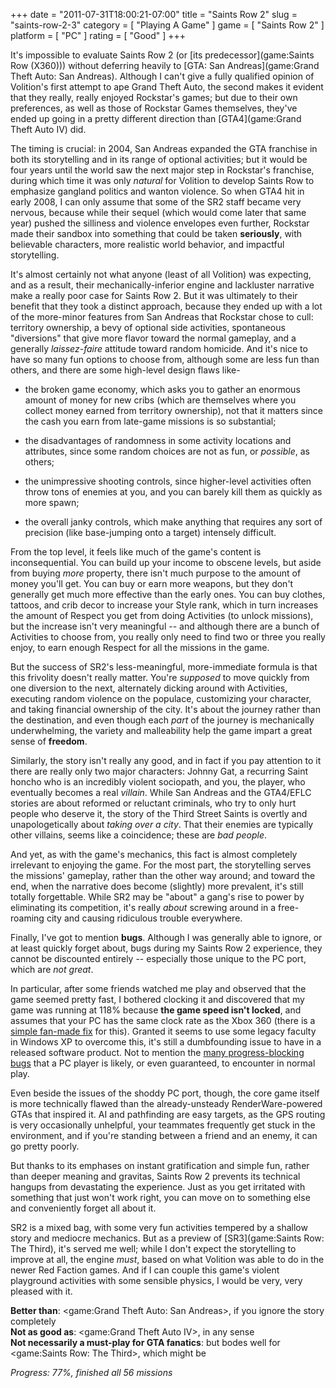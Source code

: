 +++
date = "2011-07-31T18:00:21-07:00"
title = "Saints Row 2"
slug = "saints-row-2-3"
category = [ "Playing A Game" ]
game = [ "Saints Row 2" ]
platform = [ "PC" ]
rating = [ "Good" ]
+++

It's impossible to evaluate Saints Row 2 (or [its predecessor](game:Saints Row (X360))) without deferring heavily to [GTA: San Andreas](game:Grand Theft Auto: San Andreas).  Although I can't give a fully qualified opinion of Volition's first attempt to ape Grand Theft Auto, the second makes it evident that they really, really enjoyed Rockstar's games; but due to their own preferences, as well as those of Rockstar Games themselves, they've ended up going in a pretty different direction than [GTA4](game:Grand Theft Auto IV) did.

The timing is crucial: in 2004, San Andreas expanded the GTA franchise in both its storytelling and in its range of optional activities; but it would be four years until the world saw the next major step in Rockstar's franchise, during which time it was only <i>natural</i> for Volition to develop Saints Row to emphasize gangland politics and wanton violence.  So when GTA4 hit in early 2008, I can only assume that some of the SR2 staff became very nervous, because while their sequel (which would come later that same year) pushed the silliness and violence envelopes even further, Rockstar made their sandbox into something that could be taken <b>seriously</b>, with believable characters, more realistic world behavior, and impactful storytelling.

It's almost certainly not what anyone (least of all Volition) was expecting, and as a result, their mechanically-inferior engine and lackluster narrative make a really poor case for Saints Row 2.  But it was ultimately to their benefit that they took a distinct approach, because they ended up with a lot of the more-minor features from San Andreas that Rockstar chose to cull: territory ownership, a bevy of optional side activities, spontaneous "diversions" that give more flavor toward the normal gameplay, and a generally <i>laissez-faire</i> attitude toward random homicide.  And it's nice to have so many fun options to choose from, although some are less fun than others, and there are some high-level design flaws like-

- the broken game economy, which asks you to gather an enormous amount of money for new cribs (which are themselves where you collect money earned from territory ownership), not that it matters since the cash you earn from late-game missions is so substantial;

- the disadvantages of randomness in some activity locations and attributes, since some random choices are not as fun, or <i>possible</i>, as others;

- the unimpressive shooting controls, since higher-level activities often throw tons of enemies at you, and you can barely kill them as quickly as more spawn;

- the overall janky controls, which make anything that requires any sort of precision (like base-jumping onto a target) intensely difficult.

From the top level, it feels like much of the game's content is inconsequential.  You can build up your income to obscene levels, but aside from buying <i>more</i> property, there isn't much purpose to the amount of money you'll get.  You can buy or earn more weapons, but they don't generally get much more effective than the early ones.  You can buy clothes, tattoos, and crib decor to increase your Style rank, which in turn increases the amount of Respect you get from doing Activities (to unlock missions), but the increase isn't very meaningful -- and although there are a bunch of Activities to choose from, you really only need to find two or three you really enjoy, to earn enough Respect for all the missions in the game.

But the success of SR2's less-meaningful, more-immediate formula is that this frivolity doesn't really matter.  You're <i>supposed</i> to move quickly from one diversion to the next, alternately dicking around with Activities, executing random violence on the populace, customizing your character, and taking financial ownership of the city.  It's about the journey rather than the destination, and even though each <i>part</i> of the journey is mechanically underwhelming, the variety and malleability help the game impart a great sense of <b>freedom</b>.

Similarly, the story isn't really any good, and in fact if you pay attention to it there are really only two major characters: Johnny Gat, a recurring Saint honcho who is an incredibly violent sociopath, and you, the player, who eventually becomes a real <i>villain</i>.  While San Andreas and the GTA4/EFLC stories are about reformed or reluctant criminals, who try to only hurt people who deserve it, the story of the Third Street Saints is overtly and unapologetically about <i>taking over a city</i>.  That their enemies are typically other villains, seems like a coincidence; these are <i>bad people</i>.

And yet, as with the game's mechanics, this fact is almost completely irrelevant to enjoying the game.  For the most part, the storytelling serves the missions' gameplay, rather than the other way around; and toward the end, when the narrative does become (slightly) more prevalent, it's still totally forgettable.  While SR2 may be "about" a gang's rise to power by eliminating its competition, it's really <i>about</i> screwing around in a free-roaming city and causing ridiculous trouble everywhere.

Finally, I've got to mention <b>bugs</b>.  Although I was generally able to ignore, or at least quickly forget about, bugs during my Saints Row 2 experience, they cannot be discounted entirely -- especially those unique to the PC port, which are <i>not great</i>.

In particular, after some friends watched me play and observed that the game seemed pretty fast, I bothered clocking it and discovered that my game was running at 118% because <b>the game speed isn't locked</b>, and assumes that your PC has the same clock rate as the Xbox 360 (there is a <a href="http://saintsrowpowertools.com/">simple fan-made fix</a> for this).  Granted it seems to use some legacy faculty in Windows XP to overcome this, it's still a dumbfounding issue to have in a released software product.  Not to mention the <a href="http://forums.steampowered.com/forums/showthread.php?t=1715922">many progress-blocking bugs</a> that a PC player is likely, or even guaranteed, to encounter in normal play.

Even beside the issues of the shoddy PC port, though, the core game itself is more technically flawed than the already-unsteady RenderWare-powered GTAs that inspired it.  AI and pathfinding are easy targets, as the GPS routing is very occasionally unhelpful, your teammates frequently get stuck in the environment, and if you're standing between a friend and an enemy, it can go pretty poorly.

But thanks to its emphases on instant gratification and simple fun, rather than deeper meaning and gravitas, Saints Row 2 prevents its technical hangups from devastating the experience.  Just as you get irritated with something that just won't work right, you can move on to something else and conveniently forget all about it.

SR2 is a mixed bag, with some very fun activities tempered by a shallow story and mediocre mechanics.  But as a preview of [SR3](game:Saints Row: The Third), it's served me well; while I don't expect the storytelling to improve at all, the engine <i>must</i>, based on what Volition was able to do in the newer Red Faction games.  And if I can couple this game's violent playground activities with some sensible physics, I would be very, very pleased with it.

<b>Better than</b>: <game:Grand Theft Auto: San Andreas>, if you ignore the story completely  
<b>Not as good as</b>: <game:Grand Theft Auto IV>, in any sense  
<b>Not necessarily a must-play for GTA fanatics</b>: but bodes well for <game:Saints Row: The Third>, which might be

<i>Progress: 77%, finished all 56 missions</i>